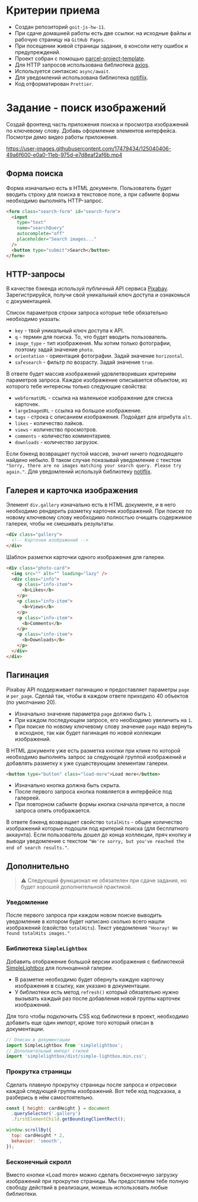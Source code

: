 # Критерии приема

- Создан репозиторий `goit-js-hw-11`.
- При сдаче домашней работы есть две ссылки: на исходные файлы и рабочую
  страницу на `GitHub Pages`.
- При посещении живой страницы задания, в консоли нету ошибок и предупреждений.
- Проект собран с помощью
  [parcel-project-template](https://github.com/goitacademy/parcel-project-template).
- Для HTTP запросов использована библиотека [axios](https://axios-http.com/).
- Используется синтаксис `async/await`.
- Для уведомлений использована библиотека
  [notiflix](https://github.com/notiflix/Notiflix#readme).
- Код отформатирован `Prettier`.

# Задание - поиск изображений

Создай фронтенд часть приложения поиска и просмотра изображений по ключевому
слову. Добавь оформление элементов интерфейса. Посмотри демо видео работы
приложения.

https://user-images.githubusercontent.com/17479434/125040406-49a6f600-e0a0-11eb-975d-e7d8eaf2af6b.mp4

<!-- Посмотри
[демо видео](https://user-images.githubusercontent.com/17479434/125040406-49a6f600-e0a0-11eb-975d-e7d8eaf2af6b.mp4)
работы приложения. -->

## Форма поиска

Форма изначально есть в HTML документе. Пользователь будет вводить строку для
поиска в текстовое поле, а при сабмите формы необходимо выполнять HTTP-запрос.

```html
<form class="search-form" id="search-form">
  <input
    type="text"
    name="searchQuery"
    autocomplete="off"
    placeholder="Search images..."
  />
  <button type="submit">Search</button>
</form>
```

## HTTP-запросы

В качестве бэкенда используй публичный API сервиса
[Pixabay](https://pixabay.com/api/docs/). Зарегистрируйся, получи свой
уникальный ключ доступа и ознакомься с документацией.

Список параметров строки запроса которые тебе обязательно необходимо указать:

- `key` - твой уникальный ключ доступа к API.
- `q` - термин для поиска. То, что будет вводить пользователь.
- `image_type` - тип изображения. Мы хотим только фотографии, поэтому задай
  значение `photo`.
- `orientation` - ориентация фотографии. Задай значение `horizontal`.
- `safesearch` - фильтр по возрасту. Задай значение `true`.

В ответе будет массив изображений удовлетворивших критериям параметров запроса.
Каждое изображение описывается объектом, из которого тебе интересны только
следующие свойства:

- `webformatURL` - ссылка на маленькое изображение для списка карточек.
- `largeImageURL` - ссылка на большое изображение.
- `tags` - строка с описанием изображения. Подойдет для атрибута `alt`.
- `likes` - количество лайков.
- `views` - количество просмотров.
- `comments` - количество комментариев.
- `downloads` - количество загрузок.

Если бэкенд возвращает пустой массив, значит ничего подходящего найдено небыло.
В таком случае показывай уведомление с текстом
`"Sorry, there are no images matching your search query. Please try again."`.
Для уведомлений используй библиотеку
[notiflix](https://github.com/notiflix/Notiflix#readme).

## Галерея и карточка изображения

Элемент `div.gallery` изначально есть в HTML документе, и в него необходимо
рендерить разметку карточек изображений. При поиске по новому ключевому слову
необходимо полностью очищать содержимое галереи, чтобы не смешивать результаты.

```html
<div class="gallery">
  <!-- Карточки изображений -->
</div>
```

Шаблон разметки карточки одного изображения для галереи.

```html
<div class="photo-card">
  <img src="" alt="" loading="lazy" />
  <div class="info">
    <p class="info-item">
      <b>Likes</b>
    </p>
    <p class="info-item">
      <b>Views</b>
    </p>
    <p class="info-item">
      <b>Comments</b>
    </p>
    <p class="info-item">
      <b>Downloads</b>
    </p>
  </div>
</div>
```

## Пагинация

Pixabay API поддерживает пагинацию и предоставляет параметры `page` и
`per_page`. Сделай так, чтобы в каждом ответе приходило 40 объектов (по
умолчанию 20).

- Изначально значение параметра `page` должно быть `1`.
- При каждом последующем запросе, его необходимо увеличить на `1`.
- При поиске по новому ключевому слову значение `page` надо вернуть в исходное,
  так как будет пагинация по новой коллекции изображений.

В HTML документе уже есть разметка кнопки при клике по которой необходимо
выполнять запрос за следующей группой изображений и добавлять разметку к уже
существующим элементам галереи.

```html
<button type="button" class="load-more">Load more</button>
```

- Изначально кнопка должна быть скрыта.
- После первого запроса кнопка появляется в интерфейсе под галереей.
- При повторном сабмите формы кнопка сначала прячется, а после запроса опять
  отображается.

В ответе бэкенд возвращает свойство `totalHits` - общее количество изображений
которые подошли под критерий поиска (для бесплатного аккаунта). Если
пользователь дошел до конца коллекции, пряч кнопку и выводи уведомление с
текстом `"We're sorry, but you've reached the end of search results."`.

## Дополнительно

> ⚠️ Следующий функционал не обязателен при сдаче задания, но будет хорошей
> дополнительной практикой.

### Уведомление

После первого запроса при каждом новом поиске выводить уведомление в котором
будет написано сколько всего нашли изображений (свойство `totalHits`). Текст
уведомления `"Hooray! We found totalHits images."`

### Библиотека `SimpleLightbox`

Добавить отображение большой версии изображения с библиотекой
[SimpleLightbox](https://simplelightbox.com/) для полноценной галереи.

- В разметке необходимо будет обернуть каждую карточку изображения в ссылку, как
  указано в документации.
- У библиотеки есть метод `refresh()` который обязательно нужно вызывать каждый
  раз после добавления новой группы карточек изображений.

Для того чтобы подключить CSS код библиотеки в проект, необходимо добавить еще
один импорт, кроме того который описан в документации.

```js
// Описан в документации
import SimpleLightbox from 'simplelightbox';
// Дополнительный импорт стилей
import 'simplelightbox/dist/simple-lightbox.min.css';
```

### Прокрутка страницы

Сделать плавную прокрутку страницы после запроса и отрисовки каждой следующей
группы изображений. Вот тебе код подсказка, а разберись в нём самостоятельно.

```js
const { height: cardHeight } = document
  .querySelector('.gallery')
  .firstElementChild.getBoundingClientRect();

window.scrollBy({
  top: cardHeight * 2,
  behavior: 'smooth',
});
```

### Бесконечный скролл

Вместо кнопки «Load more» можно сделать бесконечную загрузку изображений при
прокрутке страницы. Мы предоставлям тебе полную свободу действий в реализации,
можешь использовать любые библиотеки.
